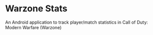 # Warzone Stats
An Android application to track player/match statistics in Call of Duty: Modern Warfare (Warzone)

